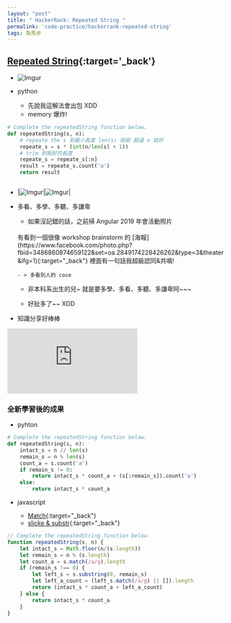```yaml
---
layout: "post"
title: " HackerRank: Repeated String "
permalink: 'code-practice/hackerrank-repeated-string'
tags: 紮馬步
---
```


## [Repeated String](https://www.hackerrank.com/challenges/repeated-string/problem?h_l=interview&playlist_slugs%5B%5D=interview-preparation-kit&playlist_slugs%5B%5D=warmup){:target='_back'}

- ![Imgur](https://i.imgur.com/1vJpczJ.gif)

- python

   - 先說我這解法會出包 XDD
   - memory 爆炸!


~~~py
# Complete the repeatedString function below.
def repeatedString(s, n):
    # repeate the s 到最小長度 len(s) 剛剛 超過 n 就好
    repeate_s = s * (int(n/len(s) + 1))
    # trim 到剛好的長度
    repeate_s = repeate_s[:n]
    result = repeate_s.count('a')
    return result
    
~~~

   - |![Imgur](https://i.imgur.com/8nbxQk5.jpg)|![Imgur](https://i.imgur.com/q1IA03g.gif)|


- 多看、多學、多聽、多謙卑

   - 如果沒記錯的話，之前掃 Angular 2019 年會活動照片
   <br/>
   有看到一個很像 workshop brainstorm 的 [海報](https://www.facebook.com/photo.php?fbid=3486860874659122&set=oa.2849174228426262&type=3&theater&ifg=1){:target="_back"} 裡面有一句話我超級認同&共鳴!

      - > 多看別人的 coce

    - 非本科系出生的兒~ 就是要多學、多看、多聽、多謙卑阿~~~

    - 好扯多了~~ XDD


- 知識分享好棒棒

<iframe src="https://www.youtube.com/embed/1fqNjZ1Gsxs" frameborder="0" allow="accelerometer; autoplay; encrypted-media; gyroscope; picture-in-picture" allowfullscreen></iframe>


### 全新學習後的成果

- pyhton

~~~py
# Complete the repeatedString function below.
def repeatedString(s, n):
    intact_s = n // len(s)
    remain_s = n % len(s)
    count_a = s.count('a')
    if remain_s != 0:
        return intact_s * count_a + (s[:remain_s]).count('a')
    else:
        return intact_s * count_a
~~~

- javascript 

   - [Match](https://stackoverflow.com/questions/4009756/how-to-count-string-occurrence-in-string){:target="_back"}
   - [slicke & substr](https://stackoverflow.com/questions/2243824/what-is-the-difference-between-string-slice-and-string-substring){:target="_back"}

~~~js
// Complete the repeatedString function below.
function repeatedString(s, n) {
    let intact_s = Math.floor(n/(s.length))
    let remain_s = n % (s.length)
    let count_a = s.match(/a/g).length
    if (remain_s !== 0) {
        let left_s = s.substring(0, remain_s)
        let left_a_count = (left_s.match(/a/g) || []).length
        return (intact_s * count_a + left_a_count)
    } else {
        return intact_s * count_a
    }
}
~~~
